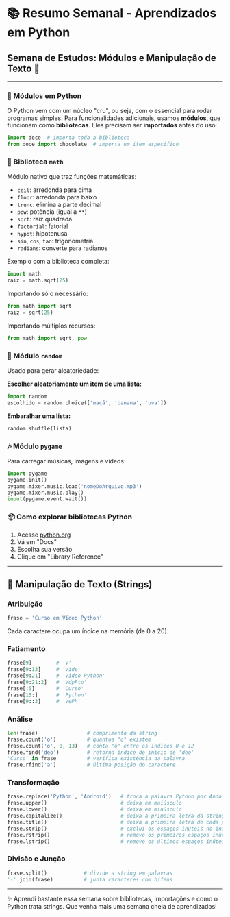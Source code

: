 # 📚 Resumo Semanal - Aprendizados em Python

## Semana de Estudos: Módulos e Manipulação de Texto 🐍

---

### 🧩 Módulos em Python

O Python vem com um núcleo "cru", ou seja, com o essencial para rodar programas simples. Para funcionalidades adicionais, usamos **módulos**, que funcionam como **bibliotecas**. Eles precisam ser **importados** antes do uso:

```python
import doce  # importa toda a biblioteca
from doce import chocolate  # importa um item específico
```

### 📐 Biblioteca `math`

Módulo nativo que traz funções matemáticas:

- `ceil`: arredonda para cima
- `floor`: arredonda para baixo
- `trunc`: elimina a parte decimal
- `pow`: potência (igual a `**`)
- `sqrt`: raiz quadrada
- `factorial`: fatorial
- `hypot`: hipotenusa
- `sin`, `cos`, `tan`: trigonometria
- `radians`: converte para radianos

Exemplo com a biblioteca completa:
```python
import math
raiz = math.sqrt(25)
```

Importando só o necessário:
```python
from math import sqrt
raiz = sqrt(25)
```

Importando múltiplos recursos:
```python
from math import sqrt, pow
```

### 🎲 Módulo `random`

Usado para gerar aleatoriedade:

**Escolher aleatoriamente um item de uma lista:**
```python
import random
escolhido = random.choice(['maçã', 'banana', 'uva'])
```

**Embaralhar uma lista:**
```python
random.shuffle(lista)
```

### 🎶 Módulo `pygame`

Para carregar músicas, imagens e vídeos:
```python
import pygame
pygame.init()
pygame.mixer.music.load('nomeDoArquivo.mp3')
pygame.mixer.music.play()
input(pygame.event.wait())
```

### 📦 Como explorar bibliotecas Python

1. Acesse [python.org](https://www.python.org)
2. Vá em "Docs"
3. Escolha sua versão
4. Clique em "Library Reference"

---

## 📝 Manipulação de Texto (Strings)

### Atribuição
```python
frase = 'Curso em Vídeo Python'
```
Cada caractere ocupa um índice na memória (de 0 a 20).

### Fatiamento
```python
frase[9]        # 'V'
frase[9:13]     # 'Víde'
frase[9:21]     # 'Vídeo Python'
frase[9:21:2]   # 'VdpPto'
frase[:5]       # 'Curso'
frase[15:]      # 'Python'
frase[9::3]     # 'VePh'
```

### Análise
```python
len(frase)                # comprimento da string
frase.count('o')          # quantos "o" existem
frase.count('o', 0, 13)   # conta "o" entre os índices 0 e 12
frase.find('deo')         # retorna índice de início de 'deo'
'Curso' in frase          # verifica existência da palavra
frase.rfind('a')          # última posição do caractere
```

### Transformação
```python
frase.replace('Python', 'Android')   # troca a palavra Python por Andoid
frase.upper()                        # deixa em maiúsculo
frase.lower()                        # deixa em minúsculo
frase.capitalize()                   # deixa a primeira letra da string maiúscula
frase.title()                        # deixa a primeira letra de cada palavra maiúscula
frase.strip()                        # exclui os espaços inúteis no início e no fim
frase.rstrip()                       # remove os primeiros espaços inúteis
frase.lstrip()                       # remove os últimos espaços inúteis
```

### Divisão e Junção
```python
frase.split()            # divide a string em palavras
'-'.join(frase)          # junta caracteres com hífens
```

---

✨ Aprendi bastante essa semana sobre bibliotecas, importações e como o Python trata strings. Que venha mais uma semana cheia de aprendizados!

